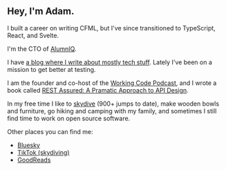 ## Hey, I'm Adam. 

I built a career on writing CFML, but I've since transitioned to TypeScript, React, and Svelte. 

I'm the CTO of [AlumnIQ](https://www.alumniq.com/).

I have [a blog where I write about mostly tech stuff](https://adamtuttle.codes). Lately I've been on a mission to get better at testing.

I am the founder and co-host of the [Working Code Podcast](https://workingcode.dev), and I wrote a book called [REST Assured: A Pramatic Approach to API Design](https://restassuredbook.com).

In my free time I like to [skydive](https://www.tiktok.com/@planespooppeople) (900+ jumps to date), make wooden bowls and furniture, go hiking and camping with my family, and sometimes I still find time to work on open source software.

Other places you can find me:
- [Bluesky](https://bsky.app/profile/adamtuttle.codes)
- [TikTok (skydiving)](https://www.tiktok.com/@planespooppeople)
- [GoodReads](https://www.goodreads.com/author/show/7514385.Adam_Tuttle)

